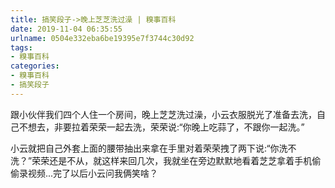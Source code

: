 ```yaml
---
title: 搞笑段子->晚上芝芝洗过澡 | 糗事百科
date: 2019-11-04 06:35:55
urlname: 0504e332eba6be19395e7f3744c30d92
tags: 
- 糗事百科
categories:
- 糗事百科
- 搞笑段子
---
```

跟小伙伴我们四个人住一个房间，晚上芝芝洗过澡，小云衣服脱光了准备去洗，自己不想去，非要拉着荣荣一起去洗，荣荣说:“你晚上吃蒜了，不跟你一起洗。”

小云就把自己外套上面的腰带抽出来拿在手里对着荣荣拽了两下说:“你洗不洗？”荣荣还是不从，就这样来回几次，我就坐在旁边默默地看着芝芝拿着手机偷偷录视频...完了以后小云问我俩笑啥？


